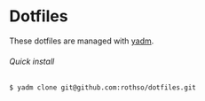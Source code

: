 # Dotfiles

These dotfiles are managed with [yadm](https://yadm.io/docs/install).

###### Quick install
```shell
$ yadm clone git@github.com:rothso/dotfiles.git

```

